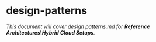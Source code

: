 # design-patterns

_This document will cover design patterns.md for **Reference Architectures\Hybrid Cloud Setups**._
